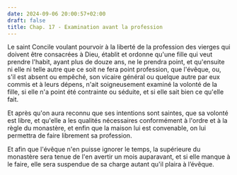 ```yaml
---
date: 2024-09-06 20:00:57+02:00
draft: false
title: Chap. 17 - Examination avant la profession
---
```





Le saint Concile voulant pourvoir à la liberté de la profession des vierges qui doivent être consacrées à Dieu, établit et ordonne qu'une fille qui veut prendre l'habit, ayant plus de douze ans, ne le prendra point, et qu'ensuite ni elle ni telle autre que ce soit ne fera point profession, que l'évêque, ou, s'il est absent ou empêché, son vicaire général ou quelque autre par eux commis et à leurs dépens, n'ait soigneusement examiné la volonté de la fille, si elle n'a point été contrainte ou séduite, et si elle sait bien ce qu'elle fait.

Et après qu'on aura reconnu que ses intentions sont saintes, que sa volonté est libre, et qu'elle a les qualités nécessaires conformément à l'ordre et à la règle du monastère, et enfin que la maison lui est convenable, on lui permettra de faire librement sa profession. 

Et afin que l'évêque n'en puisse ignorer le temps, la supérieure du monastère sera tenue de l'en avertir un mois auparavant, et si elle manque à le faire, elle sera suspendue de sa charge autant qu'il plaira à l’évêque.

